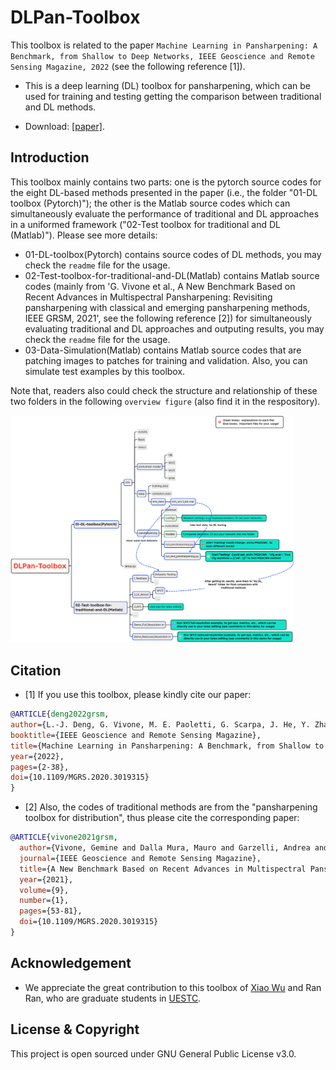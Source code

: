 # DLPan-Toolbox

This toolbox is related to the paper ``Machine Learning in Pansharpening: A Benchmark, from Shallow to Deep Networks, IEEE Geoscience and Remote Sensing Magazine, 2022`` (see the following reference [1]).

* This is a deep learning (DL) toolbox for pansharpening, which can be used for training and testing getting the comparison between traditional and DL methods.

* Download: [[paper]](https://github.com/liangjiandeng/liangjiandeng.github.io/tree/master/papers/2022/review-grsm2022.pdf).

## Introduction
This toolbox mainly contains two parts: one is the pytorch source codes for the eight DL-based methods presented in the paper (i.e., the folder "01-DL toolbox (Pytorch)"); the other is the Matlab source codes which can simultaneously evaluate the performance of traditional and DL approaches in a uniformed framework ("02-Test toolbox for traditional and DL (Matlab)"). Please see more details:

- 01-DL-toolbox(Pytorch) contains source codes of DL methods, you may check the ``readme`` file for the usage.
- 02-Test-toolbox-for-traditional-and-DL(Matlab) contains Matlab source codes (mainly from 'G. Vivone et al., A New Benchmark Based on Recent Advances in Multispectral Pansharpening: Revisiting pansharpening with classical and emerging pansharpening methods, IEEE GRSM, 2021', see the following reference [2]) for simultaneously evaluating traditional and DL approaches and outputing results, you may check the ``readme`` file for the usage. 
- 03-Data-Simulation(Matlab) contains Matlab source codes that are patching images to patches for training and validation. Also, you can simulate test examples by this toolbox.

Note that, readers also could check the structure and relationship of these two folders in the following ``overview figure`` (also find it in the respository).


<img src="overview.png" width = "90%" />





## Citation
* [1] If you use this toolbox, please kindly cite our paper:

```bibtex
@ARTICLE{deng2022grsm,
author={L.-J. Deng, G. Vivone, M. E. Paoletti, G. Scarpa, J. He, Y. Zhang, J. Chanussot, and A. Plaza},
booktitle={IEEE Geoscience and Remote Sensing Magazine},
title={Machine Learning in Pansharpening: A Benchmark, from Shallow to Deep Networks},
year={2022},
pages={2-38},
doi={10.1109/MGRS.2020.3019315}
}
```


* [2] Also, the codes of traditional methods are from the "pansharpening toolbox for distribution", thus please cite the corresponding paper:
```bibtex
@ARTICLE{vivone2021grsm,
  author={Vivone, Gemine and Dalla Mura, Mauro and Garzelli, Andrea and Restaino, Rocco and Scarpa, Giuseppe and Ulfarsson, Magnus O. and   Alparone, Luciano and Chanussot, Jocelyn},
  journal={IEEE Geoscience and Remote Sensing Magazine}, 
  title={A New Benchmark Based on Recent Advances in Multispectral Pansharpening: Revisiting Pansharpening With Classical and Emerging Pansharpening Methods}, 
  year={2021},
  volume={9},
  number={1},
  pages={53-81},
  doi={10.1109/MGRS.2020.3019315}
}
```

## Acknowledgement

- We appreciate the great contribution to this toolbox of [Xiao Wu](https://xiaoxiao-woo.github.io/) and Ran Ran, who are graduate students in [UESTC](https://www.uestc.edu.cn/).


## License & Copyright
This project is open sourced under GNU General Public License v3.0.

